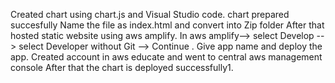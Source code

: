 
Created chart using chart.js and Visual Studio code.
chart prepared succesfully
Name the file as index.html and convert into Zip folder
After that hosted static website using aws amplify.
In aws amplify--> select Develop --> select Developer without Git --> Continue .
Give app name and deploy the app.
Created account in aws educate and went to central aws management console
After that the chart is deployed successfully1.
